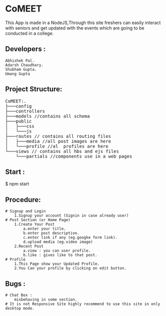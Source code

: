 # CoMEET
This App is made in a NodeJS,Through this site freshers can easily interact with seniors and get updated with the events which are going to be conducted in a college.  
## Developers :
    Abhishek Pal.
    Adarsh Chaudhary.
    Shubham Gupta.
    Umang Gupta
## Project Structure:
<pre>
CoMEET:.
├───config
├───controllers
├───models //contains all schema 
├───public
│   ├───css
│   └───js
├───routes // contains all routing files
│   ├───media //all post images are here
│   └───profile //al  profiles are here
└───views // contains all hbs and ejs files 
    └───partials //components use in a web pages
</pre>
## Start : 
$ npm start
## Procedure:
    # Signup and Login
        1.Signup your account (Signin in case already user)
    # Post Section (or Home Page)
        1.Create Your Post 
            a.enter your title.
            b.enter post description.
            c.enter link if any (eg.googke form link).
            d.upload media (eg.video image)
        2.Recent Post
            a.view : you can user profile.
            b.like : gives like to that post.
    # Profile
        1.This Page show your Updated Profile.
        2.You Can your profile by clicking on edit button.
## Bugs : 
    # Chat Box :
        misbehaving in some section.
    # It is not Responsive Site highly recommend to use this site in only desktop mode.
        
        

